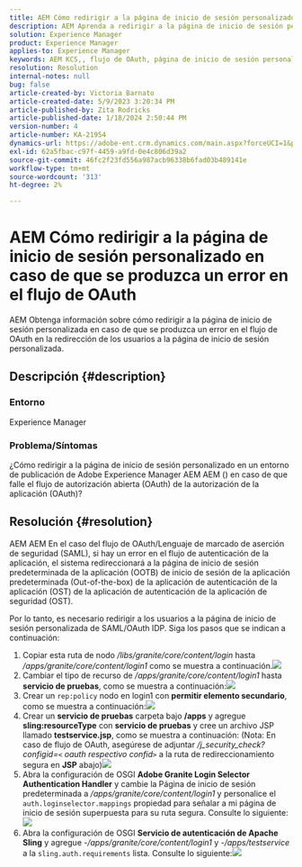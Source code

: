 ```yaml
---
title: AEM Cómo redirigir a la página de inicio de sesión personalizado en caso de que se produzca un error en el flujo de OAuth
description: AEM Aprenda a redirigir a la página de inicio de sesión personalizado en caso de que se produzca un error en el flujo de OAuth de la.
solution: Experience Manager
product: Experience Manager
applies-to: Experience Manager
keywords: AEM KCS,, flujo de OAuth, página de inicio de sesión personalizado
resolution: Resolution
internal-notes: null
bug: false
article-created-by: Victoria Barnato
article-created-date: 5/9/2023 3:20:34 PM
article-published-by: Zita Rodricks
article-published-date: 1/18/2024 2:50:44 PM
version-number: 4
article-number: KA-21954
dynamics-url: https://adobe-ent.crm.dynamics.com/main.aspx?forceUCI=1&pagetype=entityrecord&etn=knowledgearticle&id=08a22b08-7dee-ed11-8849-6045bd0065b6
exl-id: 62a5fbac-c97f-4459-a9fd-0e4c806d39a2
source-git-commit: 46fc2f23fd556a987acb96338b6fad03b489141e
workflow-type: tm+mt
source-wordcount: '313'
ht-degree: 2%

---
```


# AEM Cómo redirigir a la página de inicio de sesión personalizado en caso de que se produzca un error en el flujo de OAuth


AEM Obtenga información sobre cómo redirigir a la página de inicio de sesión personalizada en caso de que se produzca un error en el flujo de OAuth en la redirección de los usuarios a la página de inicio de sesión personalizada.

## Descripción {#description}


### <b>Entorno</b>

Experience Manager



### <b>Problema/Síntomas</b>

¿Cómo redirigir a la página de inicio de sesión personalizado en un entorno de publicación de Adobe Experience Manager AEM AEM () en caso de que falle el flujo de autorización abierta (OAuth) de la autorización de la aplicación (OAuth)?


## Resolución {#resolution}


AEM AEM En el caso del flujo de OAuth/Lenguaje de marcado de aserción de seguridad (SAML), si hay un error en el flujo de autenticación de la aplicación, el sistema redireccionará a la página de inicio de sesión predeterminada de la aplicación (OOTB) de inicio de sesión de la aplicación predeterminada (Out-of-the-box) de la aplicación de autenticación de la aplicación (OST) de la aplicación de autenticación de la aplicación de seguridad (OST).

Por lo tanto, es necesario redirigir a los usuarios a la página de inicio de sesión personalizada de SAML/OAuth IDP. Siga los pasos que se indican a continuación:

1. Copiar esta ruta de nodo */libs/granite/core/content/login* hasta */apps/granite/core/content/login1* como se muestra a continuación.![](assets/704db5a9-53eb-ed11-a7c6-6045bd006e5a.png)
2. Cambiar el tipo de recurso de */apps/granite/core/content/login1* hasta <b>servicio de pruebas</b>, como se muestra a continuación:![](assets/25e0ebb5-ede4-ed11-a7c7-6045bd006a22.png)
3. Crear un `rep:policy` nodo en login1 con <b>permitir elemento secundario</b>, como se muestra a continuación:![](assets/cc0347ce-ede4-ed11-a7c7-6045bd006a22.png)
4. Crear un <b>servicio de pruebas</b> carpeta bajo <b>/apps</b> y agregue <b>sling:resourceType</b> con <b>servicio de pruebas</b> y cree un archivo JSP llamado <b>testservice.jsp</b>, como se muestra a continuación: (Nota: En caso de flujo de OAuth, asegúrese de adjuntar */j_security_check?configid=`<` oauth respectivo confid`>`* a la ruta de redireccionamiento segura en <b>JSP</b> abajo)![](assets/aec657e1-ede4-ed11-a7c7-6045bd006a22.png)
5. Abra la configuración de OSGI <b>Adobe Granite Login Selector Authentication Handler</b> y cambie la Página de inicio de sesión predeterminada a */apps/granite/core/content/login1* y personalice el `auth.loginselector.mappings` propiedad para señalar a mi página de inicio de sesión superpuesta para su ruta segura. Consulte lo siguiente:![](assets/b45869f6-ede4-ed11-a7c7-6045bd006a22.png)
6. Abra la configuración de OSGI <b>Servicio de autenticación de Apache Sling</b> y agregue *-/apps/granite/core/content/login1* y *-/apps/testservice* a la `sling.auth.requirements` lista. Consulte lo siguiente:![](assets/494fad08-eee4-ed11-a7c7-6045bd006a22.png)
